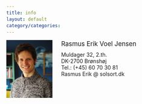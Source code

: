```yaml
---
title: info
layout: default
category/categories:
---
```


<style>//<!--
body {
    background-color: #ffffff;
    font-family: sans-serif;
    line-height: 130%;
    margin: 5% 10% 10% 10%;
}
img.portrait {
    height: 20ex;
    width: 16ex;
    margin: 0 3ex 2ex 0;
    float: left;
}
div.contact {
    height: 21ex;
}
div {
margin: 1ex 0 1ex 0;
}
div.small {
    font-size:80%;
    line-height: 120%;
    text-align: justify;
}
div.large {
    font-size: 120%;
}
// -->
</style>


<div><img class="portrait" src="/images/rasmuserik.jpg" alt="portrait" /></div>
<div class="contact">
<div class="large">Rasmus Erik Voel Jensen</div>
<div>
Muldager 32, 2.th.<br />
DK-2700 Br&oslash;nsh&oslash;j<br />
Tel.: (+45) 60 70 30 81<br />
Rasmus Erik &#64; solsort.dk
</div>
</div>

<!--div>
Current intentions and activities:
<ul>
    <li>Software Developer @ <a href="http://www.dbc.dk">DBC</a></li>
    <li>Freelance Computer Scientist</li>
    <li>CouchSurfer</li>
    <li>Toastmaster</li>
    <li>Musician</li>
</ul>

Previous activities:
<ul>
    <li>Argentine Tango Dancer</li>
    <li>Photographer</li>
    <li>Computer Science Educator</li>
    <li>Student</li>
</ul>
</div-->

